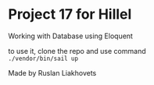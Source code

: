 # Project 17 for Hillel
Working with Database using Eloquent

to use it, clone the repo and use command <br>
`./vendor/bin/sail up`

Made by Ruslan Liakhovets
